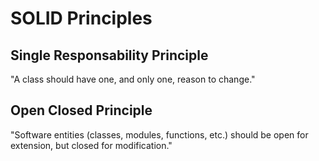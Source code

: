 # SOLID Principles

## Single Responsability Principle

"A class should have one, and only one, reason to change."

## Open Closed Principle

"Software entities (classes, modules, functions, etc.) should be open for extension, but closed for modification."
